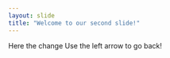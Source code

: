 ```yaml
---
layout: slide
title: "Welcome to our second slide!"
---
```

Here the change
Use the left arrow to go back!